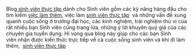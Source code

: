 Blog<a href="http://sinhvienthuctap.net"> sinh viên thực tập </a>dành cho Sinh viên gồm các kỹ năng hàng đầu cho tìm kiếm <a href="https://studentjob.vn/viec-lam">việc làm thêm</a>, việc làm <a href="https://studentjob.vn/viec-lam/thuc-tap">sinh viên thực tập</a>  và những vấn đề xung quanh cuộc sống ở trường đại học, các kinh nghiệm, trải nghiệm thú vị của rất nhiều bạn Sinh viên cùng trang lứa, những ý lời khuyên quý giá của các chuyên gia tuyển dụng. Hi vọng qua blog này giúp cho các bạn Sinh viên nhận được kiến thức trực tiếp về cả cuộc sống sinh viên và khi đi làm thêm,  <a href="https://studentjob.vn/viec-lam/thuc-tap">sinh viên thực tập</a>
